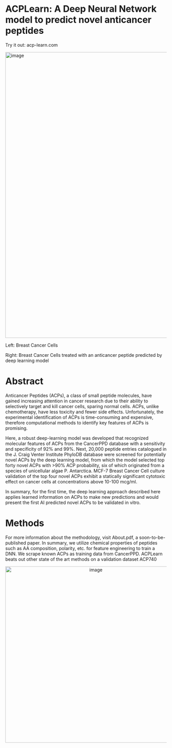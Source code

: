 # ACPLearn: A Deep Neural Network model to predict novel anticancer peptides

Try it out: acp-learn.com

<img width="892" alt="image" src="https://github.com/user-attachments/assets/6e261423-3cc3-4371-bcf9-e3cd82c932b9" />



Left: Breast Cancer Cells

Right: Breast Cancer Cells treated with an anticancer peptide predicted by deep learning model


# Abstract 

Anticancer Peptides (ACPs), a class of small peptide molecules, have gained increasing attention in cancer research due to their ability to selectively target and kill cancer cells, sparing normal cells. ACPs, unlike chemotherapy, have less toxicity and fewer side effects. Unfortunately, the experimental identification of ACPs is time-consuming and expensive, therefore computational methods to identify key features of ACPs is promising. 

Here, a robust deep-learning model was developed that recognized molecular features of ACPs from the CancerPPD database with a sensitivity and specificity of 92% and 99%. Next, 20,000 peptide entries catalogued in the J. Craig Venter Institute PhyloDB database were screened for potentially novel ACPs by the deep learning model, from which the model selected top forty novel ACPs with >90% ACP probability, six of which originated from a species of unicellular algae P. Antarctica. MCF-7 Breast Cancer Cell culture validation of the top four novel ACPs exhibit a statically significant cytotoxic effect on cancer cells at concentrations above 10-100 mcg/ml.

In summary, for the first time, the deep learning approach described here applies learned information on ACPs to make new predictions and would present the first AI predicted novel ACPs to be validated in vitro.

# Methods

For more information about the methodology, visit About.pdf, a soon-to-be-published paper. In summary, we utilize chemical properties of peptides such as AA composition, polarity, etc. for feature engineering to train a DNN. We scrape known ACPs as training data from CancerPPD. ACPLearn beats out other state of the art methods on a validation dataset ACP740


<div align="center">
    <img width="550" alt="image" src="https://github.com/user-attachments/assets/80236740-6431-4e62-92aa-0588e8699797" />
</div>

